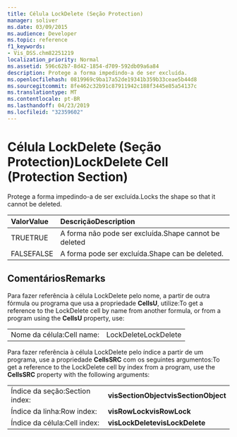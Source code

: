 ```yaml
---
title: Célula LockDelete (Seção Protection)
manager: soliver
ms.date: 03/09/2015
ms.audience: Developer
ms.topic: reference
f1_keywords:
- Vis_DSS.chm82251219
localization_priority: Normal
ms.assetid: 596c62b7-8d42-1854-d709-592db09a6a84
description: Protege a forma impedindo-a de ser excluída.
ms.openlocfilehash: 0819969c9ba17a52de19341b359b33ceae5b44d8
ms.sourcegitcommit: 8fe462c32b91c87911942c188f3445e85a54137c
ms.translationtype: MT
ms.contentlocale: pt-BR
ms.lasthandoff: 04/23/2019
ms.locfileid: "32359602"
---
```

# <a name="lockdelete-cell-protection-section"></a><span data-ttu-id="c3c37-103">Célula LockDelete (Seção Protection)</span><span class="sxs-lookup"><span data-stu-id="c3c37-103">LockDelete Cell (Protection Section)</span></span>

<span data-ttu-id="c3c37-104">Protege a forma impedindo-a de ser excluída.</span><span class="sxs-lookup"><span data-stu-id="c3c37-104">Locks the shape so that it cannot be deleted.</span></span>
  
|<span data-ttu-id="c3c37-105">**Valor**</span><span class="sxs-lookup"><span data-stu-id="c3c37-105">**Value**</span></span>|<span data-ttu-id="c3c37-106">**Descrição**</span><span class="sxs-lookup"><span data-stu-id="c3c37-106">**Description**</span></span>|
|:-----|:-----|
| <span data-ttu-id="c3c37-107">TRUE</span><span class="sxs-lookup"><span data-stu-id="c3c37-107">TRUE</span></span>  <br/> | <span data-ttu-id="c3c37-108">A forma não pode ser excluída.</span><span class="sxs-lookup"><span data-stu-id="c3c37-108">Shape cannot be deleted</span></span>  <br/> |
| <span data-ttu-id="c3c37-109">FALSE</span><span class="sxs-lookup"><span data-stu-id="c3c37-109">FALSE</span></span>  <br/> | <span data-ttu-id="c3c37-110">A forma pode ser excluída.</span><span class="sxs-lookup"><span data-stu-id="c3c37-110">Shape can be deleted.</span></span>  <br/> |
   
## <a name="remarks"></a><span data-ttu-id="c3c37-111">Comentários</span><span class="sxs-lookup"><span data-stu-id="c3c37-111">Remarks</span></span>

<span data-ttu-id="c3c37-112">Para fazer referência à célula LockDelete pelo nome, a partir de outra fórmula ou programa que usa a propriedade **CellsU**, utilize:</span><span class="sxs-lookup"><span data-stu-id="c3c37-112">To get a reference to the LockDelete cell by name from another formula, or from a program using the **CellsU** property, use:</span></span> 
  
|||
|:-----|:-----|
| <span data-ttu-id="c3c37-113">Nome da célula:</span><span class="sxs-lookup"><span data-stu-id="c3c37-113">Cell name:</span></span>  <br/> | <span data-ttu-id="c3c37-114">LockDelete</span><span class="sxs-lookup"><span data-stu-id="c3c37-114">LockDelete</span></span>  <br/> |
   
<span data-ttu-id="c3c37-115">Para fazer referência à célula LockDelete pelo índice a partir de um programa, use a propriedade **CellsSRC** com os seguintes argumentos:</span><span class="sxs-lookup"><span data-stu-id="c3c37-115">To get a reference to the LockDelete cell by index from a program, use the **CellsSRC** property with the following arguments:</span></span> 
  
|||
|:-----|:-----|
| <span data-ttu-id="c3c37-116">Índice da seção:</span><span class="sxs-lookup"><span data-stu-id="c3c37-116">Section index:</span></span>  <br/> |<span data-ttu-id="c3c37-117">**visSectionObject**</span><span class="sxs-lookup"><span data-stu-id="c3c37-117">**visSectionObject**</span></span> <br/> |
| <span data-ttu-id="c3c37-118">Índice da linha:</span><span class="sxs-lookup"><span data-stu-id="c3c37-118">Row index:</span></span>  <br/> |<span data-ttu-id="c3c37-119">**visRowLock**</span><span class="sxs-lookup"><span data-stu-id="c3c37-119">**visRowLock**</span></span> <br/> |
| <span data-ttu-id="c3c37-120">Índice da célula:</span><span class="sxs-lookup"><span data-stu-id="c3c37-120">Cell index:</span></span>  <br/> |<span data-ttu-id="c3c37-121">**visLockDelete**</span><span class="sxs-lookup"><span data-stu-id="c3c37-121">**visLockDelete**</span></span> <br/> |
   

